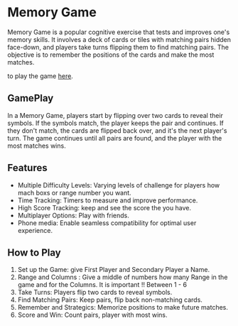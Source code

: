 # Memory Game

Memory Game is a popular cognitive exercise that tests and improves one's memory skills. It involves a deck of cards or tiles with matching pairs hidden face-down, and players take turns flipping them to find matching pairs. The objective is to remember the positions of the cards and make the most matches.

to play the game [here](https://chananelazenkot.github.io/The-Memory-Game/).

## GamePlay

In a Memory Game, players start by flipping over two cards to reveal their symbols. If the symbols match, the player keeps the pair and continues. If they don't match, the cards are flipped back over, and it's the next player's turn. The game continues until all pairs are found, and the player with the most matches wins.

## Features

- Multiple Difficulty Levels: Varying levels of challenge for players how mach boxs or range number you want.
- Time Tracking: Timers to measure and improve performance.
- High Score Tracking: keep and see the score the you have.
- Multiplayer Options: Play with friends.
- Phone media: Enable seamless compatibility for optimal user experience.

## How to Play

1. Set up the Game: give First Player and Secondary Player a Name.
2. Range and Columns : Give a middle of numbers how many Range in the game and for the Columns.
It is important !! Between 1 - 6 
3. Take Turns: Players flip two cards to reveal symbols.
4. Find Matching Pairs: Keep pairs, flip back non-matching cards.
5. Remember and Strategics: Memorize positions to make future matches.
6. Score and Win: Count pairs, player with most wins.


